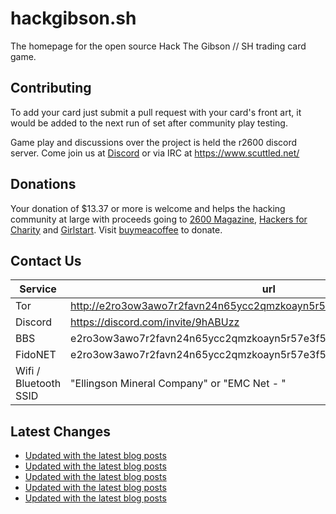 # hackgibson.sh
The homepage for the open source Hack The Gibson // SH trading card game.


## Contributing

To add your card just submit a pull request with your card's front art, it would be added to the next run of set after community play testing.

Game play and discussions over the project is held the r2600 discord server. Come join us at [Discord](https://discord.com/invite/9hABUzz) or via IRC at https://www.scuttled.net/


## Donations

Your donation of $13.37 or more is welcome and helps the hacking community at large with proceeds going to [2600 Magazine](https://2600.com/), [Hackers for Charity](https://hackersforcharity.org) and [Girlstart](https://girlstart.org).  Visit [buymeacoffee](https://www.buymeacoffee.com/hackgibson.sh) to donate.


## Contact Us

Service | url
-|-
Tor | http://e2ro3ow3awo7r2favn24n65ycc2qmzkoayn5r57e3f56nvjwdcgg32ad.onion
Discord | https://discord.com/invite/9hABUzz
BBS | e2ro3ow3awo7r2favn24n65ycc2qmzkoayn5r57e3f56nvjwdcgg32ad.onion:23
FidoNET | e2ro3ow3awo7r2favn24n65ycc2qmzkoayn5r57e3f56nvjwdcgg32ad.onion:24554
Wifi / Bluetooth SSID | "Ellingson Mineral Company" or "EMC Net - <fidonet address>"

## Latest Changes
<!-- BLOG-POST-LIST:START -->
- [Updated with the latest blog posts](https://github.com/DFW2600/hackgibson.sh/commit/42aa11bbd71672bb87bef0a2c0aa80a02e6b43c2)
- [Updated with the latest blog posts](https://github.com/DFW2600/hackgibson.sh/commit/a68051893442a3426d2c2dc85441212f20e253b9)
- [Updated with the latest blog posts](https://github.com/DFW2600/hackgibson.sh/commit/a775b55f14e92b3c385d1d692cbcef9e88a00d9b)
- [Updated with the latest blog posts](https://github.com/DFW2600/hackgibson.sh/commit/966aa75b81f9fec0c42d47d93646b2747792b6e1)
- [Updated with the latest blog posts](https://github.com/DFW2600/hackgibson.sh/commit/9257956c802d5a225679af996b39849452275073)
<!-- BLOG-POST-LIST:END -->
